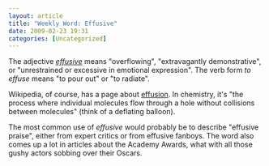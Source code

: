 ```yaml
---
layout: article
title: "Weekly Word: Effusive"
date: 2009-02-23 19:31
categories: [Uncategorized]
---
```

The adjective <em><a href="http://dictionary.reference.com/browse/effusive">effusive</a></em> means "overflowing", "extravagantly demonstrative", or "unrestrained or excessive in emotional expression". The verb form <em>to effuse</em> means "to pour out" or "to radiate".

Wikipedia, of course, has a page about <a href=" http://en.wikipedia.org/wiki/Effusion">effusion</a>. In chemistry, it's "the process where individual molecules flow through a hole without collisions between molecules" (think of a deflating balloon).

The most common use of <em>effusive</em> would probably be to describe "effusive praise", either from expert critics or from effusive fanboys. The word also comes up a lot in articles about the Academy Awards, what with all those gushy actors sobbing over their Oscars.
